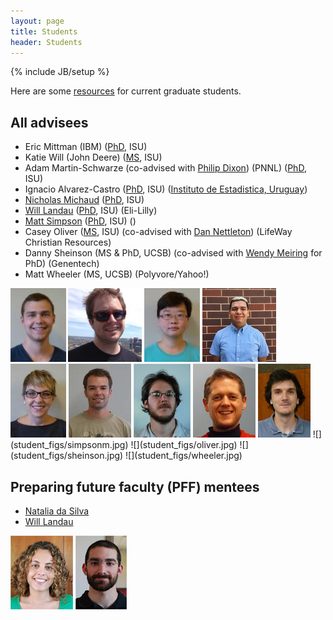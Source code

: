 ```yaml
---
layout: page
title: Students
header: Students
---
```

{% include JB/setup %}


Here are some [resources](resources.html) for current graduate students. 


## All advisees

- Eric Mittman (IBM) ([PhD](thesis/EricMittman_PhDthesis.pdf), ISU)
- Katie Will (John Deere) ([MS](thesis/KatieWill_CC.pdf), ISU)
- Adam Martin-Schwarze (co-advised with [Philip Dixon](http://www.public.iastate.edu/~pdixon/)) (PNNL) ([PhD](thesis/AdamMartinSchwarze_PhDthesis.pdf), ISU)
- Ignacio Alvarez-Castro ([PhD](IgnacioAlvarezCastro_PhDthesis.pdf), ISU) ([Instituto de Estadistica, Uruguay](http://www.iesta.edu.uy/institucional/gente/))
- [Nicholas Michaud](http://www.public.iastate.edu/~michaud/homepage.html) ([PhD](thesis/NicholasMichaud_PhDthesis.pdf), ISU)
- [Will Landau](http://will-landau.com/) 
([PhD](thesis/WillLandau_PhDthesis.pdf), ISU) (Eli-Lilly)
- [Matt Simpson](http://www.themattsimpson.com/) ([PhD](thesis/MattSimpson_PhDthesis.pdf), ISU) ()
- Casey Oliver ([MS](thesis/CaseyOliver_CC.pdf), ISU) (co-advised with [Dan Nettleton](http://stat.iastate.edu/people/dan-nettleton)) (LifeWay Christian Resources)
- Danny Sheinson (MS & PhD, UCSB) (co-advised with [Wendy Meiring](http://www.pstat.ucsb.edu/faculty%20pages/MEIRING.htm) for PhD) (Genentech)
- Matt Wheeler (MS, UCSB) (Polyvore/Yahoo!)

<img src="student_figs/nmgarton.jpg" height="118" />
<img src="student_figs/colin.jpg" height="118" />
<img src="student_figs/xiyuansu.jpg" height="118" />
<img src="student_figs/nulloa_resized.jpg" height="118" />
<img src="student_figs/kwill.jpg" height="118" />
<img src="student_figs/emittman.jpg" height="118" />
<img src="student_figs/ialvarez.jpg" height="118" />
<img src="student_figs/adamms.jpg" height="118" />
<img src="student_figs/michaud.jpg" height="118" />
![](student_figs/simpsonm.jpg)
![](student_figs/oliver.jpg)
![](student_figs/sheinson.jpg)
![](student_figs/wheeler.jpg)

## Preparing future faculty (PFF) mentees

- [Natalia da Silva](http://ndasilva.public.iastate.edu/)
- [Will Landau](http://will-landau.com/)

![](student_figs/ndasilva.jpg)
![](student_figs/landau.jpg)
